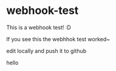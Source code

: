 # webhook-test
This is a webhook test! :D

If you see this the webhhok test worked~

edit locally and push it to github

hello



